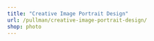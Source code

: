 ```yaml
---
title: "Creative Image Portrait Design"
url: /pullman/creative-image-portrait-design/
shop: photo
---
```

